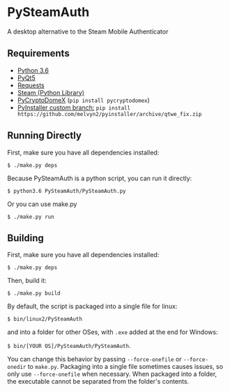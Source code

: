 # PySteamAuth

A desktop alternative to the Steam Mobile Authenticator

Requirements
------------
* [Python 3.6](https://www.python.org/)
* [PyQt5](https://www.riverbankcomputing.com/software/pyqt/download5)
* [Requests](http://docs.python-requests.org/en/master/)
* [Steam (Python Library)](https://github.com/ValvePython/steam)
* [PyCryptoDomeX](https://github.com/Legrandin/pycryptodome) (`pip install pycryptodomex`)
* [PyInstaller custom branch:](https://github.com/melvyn2/pyinstaller/tree/qtwe_fix) `pip install https://github.com/melvyn2/pyinstaller/archive/qtwe_fix.zip`


Running Directly
-----------------
First, make sure you have all dependencies installed:

`$ ./make.py deps`

Because PySteamAuth is a python script, you can run it directly:

`$ python3.6 PySteamAuth/PySteamAuth.py`

Or you can use make.py

`$ ./make.py run`

Building
--------

First, make sure you have all dependencies installed:

`$ ./make.py deps`

Then, build it:

`$ ./make.py build`

By default, the script is packaged into a single file for linux:

`$ bin/linux2/PySteamAuth`

and into a folder for other OSes, with `.exe` added at the end for Windows:

`$ bin/[YOUR OS]/PySteamAuth/PySteamAuth`.

You can change this behavior by passing `--force-onefile` or `--force-onedir` to `make.py`.
Packaging into a single file sometimes causes issues, so only use `--force-onefile` when necessary.
When packaged into a folder, the executable cannot be separated from the folder's contents.
